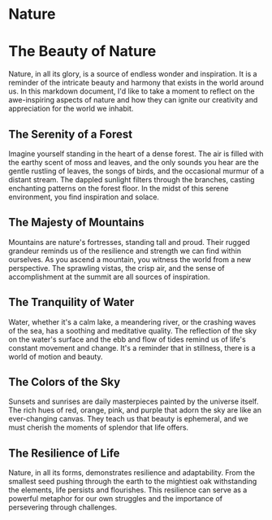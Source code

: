 # Nature
# The Beauty of Nature

Nature, in all its glory, is a source of endless wonder and inspiration. It is a reminder of the intricate beauty and harmony that exists in the world around us. In this markdown document, I'd like to take a moment to reflect on the awe-inspiring aspects of nature and how they can ignite our creativity and appreciation for the world we inhabit.

## The Serenity of a Forest

Imagine yourself standing in the heart of a dense forest. The air is filled with the earthy scent of moss and leaves, and the only sounds you hear are the gentle rustling of leaves, the songs of birds, and the occasional murmur of a distant stream. The dappled sunlight filters through the branches, casting enchanting patterns on the forest floor. In the midst of this serene environment, you find inspiration and solace.

## The Majesty of Mountains

Mountains are nature's fortresses, standing tall and proud. Their rugged grandeur reminds us of the resilience and strength we can find within ourselves. As you ascend a mountain, you witness the world from a new perspective. The sprawling vistas, the crisp air, and the sense of accomplishment at the summit are all sources of inspiration.

## The Tranquility of Water

Water, whether it's a calm lake, a meandering river, or the crashing waves of the sea, has a soothing and meditative quality. The reflection of the sky on the water's surface and the ebb and flow of tides remind us of life's constant movement and change. It's a reminder that in stillness, there is a world of motion and beauty.

## The Colors of the Sky

Sunsets and sunrises are daily masterpieces painted by the universe itself. The rich hues of red, orange, pink, and purple that adorn the sky are like an ever-changing canvas. They teach us that beauty is ephemeral, and we must cherish the moments of splendor that life offers.

## The Resilience of Life

Nature, in all its forms, demonstrates resilience and adaptability. From the smallest seed pushing through the earth to the mightiest oak withstanding the elements, life persists and flourishes. This resilience can serve as a powerful metaphor for our own struggles and the importance of persevering through challenges.

